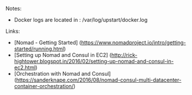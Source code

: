 Notes:
- Docker logs are located in : /var/log/upstart/docker.log

Links:
- [Nomad - Getting Started] (https://www.nomadproject.io/intro/getting-started/running.html)
- [Setting up Nomad and Consul in EC2] (http://rick-hightower.blogspot.in/2016/02/setting-up-nomad-and-consul-in-ec2.html)
- [Orchestration with Nomad and Consul] (https://sanderknape.com/2016/08/nomad-consul-multi-datacenter-container-orchestration/)
